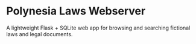 # Polynesia Laws Webserver

A lightweight Flask + SQLite web app for browsing and searching fictional laws and legal documents.
